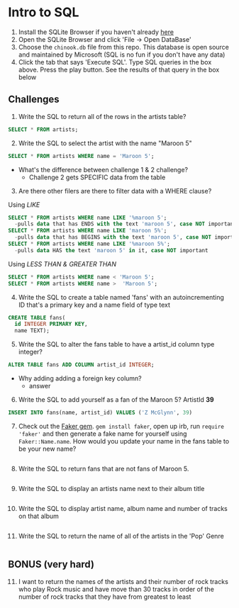 # Intro to SQL

1. Install the SQLite Browser if you haven't already [here](http://sqlitebrowser.org/)
2. Open the SQLite Browser and click 'File -> Open DataBase'
3. Choose the `chinook.db` file from this repo. This database is open source and maintained by Microsoft (SQL is no fun if you don't have any data)
4. Click the tab that says 'Execute SQL'. Type SQL queries in the box above. Press the play button. See the results of that query in the box below

## Challenges

1. Write the SQL to return all of the rows in the artists table?

```SQL
SELECT * FROM artists;
```

2. Write the SQL to select the artist with the name "Maroon 5"

```SQL
SELECT * FROM artists WHERE name = 'Maroon 5';
```

- What's the difference between challenge 1 & 2
  challenge?
  - Challenge 2 gets SPECIFIC data from the table

3. Are there other filers are there to filter data with a WHERE clause?

Using *LIKE*
```SQL
SELECT * FROM artists WHERE name LIKE '%maroon 5';
  -pulls data that has ENDS with the text 'maroon 5', case NOT important 
SELECT * FROM artists WHERE name LIKE 'maroon 5%';
  -pulls data that has BEGINS with the text 'maroon 5', case NOT important 
SELECT * FROM artists WHERE name LIKE '%maroon 5%';
  -pulls data HAS the text 'maroon 5' in it, case NOT important 
```

Using *LESS THAN & GREATER THAN*
```SQL
SELECT * FROM artists WHERE name < 'Maroon 5';
SELECT * FROM artists WHERE name >  'Maroon 5';
```

4. Write the SQL to create a table named 'fans' with an autoincrementing ID that's a primary key and a name field of type text

```sql
CREATE TABLE fans(
  id INTEGER PRIMARY KEY,
  name TEXT);
```

5. Write the SQL to alter the fans table to have a artist_id column type integer?

```sql
ALTER TABLE fans ADD COLUMN artist_id INTEGER;
```

- Why adding adding a foreign key column?
  - answer

6. Write the SQL to add yourself as a fan of the Maroon 5? ArtistId **39**

```sql
INSERT INTO fans(name, artist_id) VALUES ('Z McGlynn', 39)
```


7. Check out the [Faker gem](https://github.com/stympy/faker). `gem install faker`, open up irb, run `require 'faker'` and then generate a fake name for yourself using `Faker::Name.name`. How would you update your name in the fans table to be your new name?

```sql

```

8. Write the SQL to return fans that are not fans of Maroon 5.

```sql

```

9. Write the SQL to display an artists name next to their album title

```sql

```

10. Write the SQL to display artist name, album name and number of tracks on that album

```sql

```

11. Write the SQL to return the name of all of the artists in the 'Pop' Genre

```sql

```

## BONUS (very hard)

11. I want to return the names of the artists and their number of rock tracks
    who play Rock music
    and have move than 30 tracks
    in order of the number of rock tracks that they have
    from greatest to least

```sql

```
